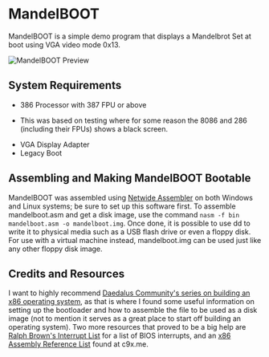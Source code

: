# MandelBOOT
MandelBOOT is a simple demo program that displays a Mandelbrot Set at boot using VGA video mode 0x13.

![MandelBOOT Preview](https://github.com/user-attachments/assets/cccaf921-94bd-4756-8374-c698deaef749)

## System Requirements 
- 386 Processor with 387 FPU or above
* This was based on testing where for some reason the 8086 and 286 (including their FPUs) shows a black screen.
- VGA Display Adapter
- Legacy Boot

## Assembling and Making MandelBOOT Bootable
MandelBOOT was assembled using [Netwide Assembler](https://www.nasm.us/) on both Windows and Linux systems; be sure to set up this software first. To assemble mandelboot.asm and get a disk image, use the command `nasm -f bin mandelboot.asm -o mandelboot.img`. Once done, it is possible to use dd to write it to physical media such as a USB flash drive or even a floppy disk. For use with a virtual machine instead, mandelboot.img can be used just like any other floppy disk image.

## Credits and Resources
I want to highly recommend [Daedalus Community's series on building an x86 operating system](https://www.youtube.com/playlist?list=PLm3B56ql_akNcvH8vvJRYOc7TbYhRs19M), as that is where I found some useful information on setting up the bootloader and how to assemble the file to be used as a disk image (not to mention it serves as a great place to start off building an operating system). Two more resources that proved to be a big help are [Ralph Brown's Interrupt List](http://www.ctyme.com/rbrown.htm) for a list of BIOS interrupts, and an [x86 Assembly Reference List](https://c9x.me/x86/) found at c9x.me. 
